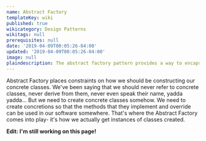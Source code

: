 ```yaml
---
name: Abstract Factory
templateKey: wiki
published: true
wikicategory: Design Patterns
wikitags: null
prerequisites: null
date: '2019-04-09T00:05:26-04:00'
updated: '2019-04-09T00:05:26-04:00'
image: null
plaindescription: The abstract factory pattern provides a way to encapsulate a group of individual factories that have a common theme without specifying their concrete classes.
---
```


Abstract Factory places constraints on how we should be constructing our concrete classes. We've been saying that we should never refer to concrete classes, never derive from them, never even speak their name, yadda yadda... But we need to create concrete classes somehow. We need to create concretions so that the methods that they implement and override can be used in our software somewhere. That's where the Abstract Factory comes into play- it's how we actually get instances of classes created.

**Edit: I'm still working on this page!**